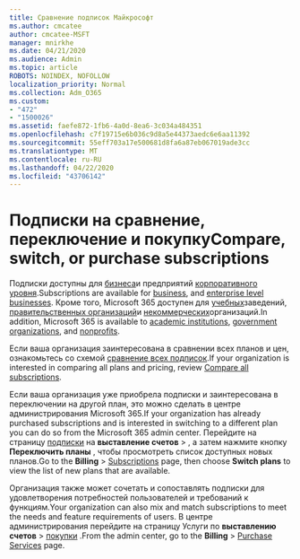 ```yaml
---
title: Сравнение подписок Майкрософт
ms.author: cmcatee
author: cmcatee-MSFT
manager: mnirkhe
ms.date: 04/21/2020
ms.audience: Admin
ms.topic: article
ROBOTS: NOINDEX, NOFOLLOW
localization_priority: Normal
ms.collection: Adm_O365
ms.custom:
- "472"
- "1500026"
ms.assetid: faefe872-1fb6-4a0d-8ea6-3c034a484351
ms.openlocfilehash: c7f19715e6b036c9d8a5e44373aedc6e6aa11392
ms.sourcegitcommit: 55eff703a17e500681d8fa6a87eb067019ade3cc
ms.translationtype: MT
ms.contentlocale: ru-RU
ms.lasthandoff: 04/22/2020
ms.locfileid: "43706142"
---
```

# <a name="compare-switch-or-purchase-subscriptions"></a><span data-ttu-id="b23be-102">Подписки на сравнение, переключение и покупку</span><span class="sxs-lookup"><span data-stu-id="b23be-102">Compare, switch, or purchase subscriptions</span></span>
  
<span data-ttu-id="b23be-103">Подписки доступны для [бизнеса](https://products.office.com/compare-all-microsoft-office-products?tab=2)и предприятий [корпоративного уровня](https://products.office.com/business/compare-more-office-365-for-business-plans).</span><span class="sxs-lookup"><span data-stu-id="b23be-103">Subscriptions are available for [business](https://products.office.com/compare-all-microsoft-office-products?tab=2), and [enterprise level businesses](https://products.office.com/business/compare-more-office-365-for-business-plans).</span></span> <span data-ttu-id="b23be-104">Кроме того, Microsoft 365 доступен для [учебных](https://products.office.com/academic/compare-office-365-education-plans)заведений, [правительственных организаций](https://products.office.com/government/compare-office-365-government-plans)и [некоммерческих](https://products.office.com/nonprofit/office-365-nonprofit-plans-and-pricing?tab=1)организаций.</span><span class="sxs-lookup"><span data-stu-id="b23be-104">In addition, Microsoft 365 is available to [academic institutions](https://products.office.com/academic/compare-office-365-education-plans), [government organizations](https://products.office.com/government/compare-office-365-government-plans), and [nonprofits](https://products.office.com/nonprofit/office-365-nonprofit-plans-and-pricing?tab=1).</span></span>
  
<span data-ttu-id="b23be-105">Если ваша организация заинтересована в сравнении всех планов и цен, ознакомьтесь со схемой [сравнение всех подписок](https://products.office.com/business/compare-more-office-365-for-business-plans).</span><span class="sxs-lookup"><span data-stu-id="b23be-105">If your organization is interested in comparing all plans and pricing, review [Compare all subscriptions](https://products.office.com/business/compare-more-office-365-for-business-plans).</span></span>
  
<span data-ttu-id="b23be-106">Если ваша организация уже приобрела подписки и заинтересована в переключении на другой план, это можно сделать в центре администрирования Microsoft 365.</span><span class="sxs-lookup"><span data-stu-id="b23be-106">If your organization has already purchased subscriptions and is interested in switching to a different plan you can do so from the Microsoft 365 admin center.</span></span> <span data-ttu-id="b23be-107">Перейдите на страницу [подписки](https://go.microsoft.com/fwlink/p/?linkid=842054) на **выставление счетов** \> , а затем нажмите кнопку **Переключить планы** , чтобы просмотреть список доступных новых планов.</span><span class="sxs-lookup"><span data-stu-id="b23be-107">Go to the **Billing** \> [Subscriptions](https://go.microsoft.com/fwlink/p/?linkid=842054) page, then choose **Switch plans** to view the list of new plans that are available.</span></span>
  
<span data-ttu-id="b23be-108">Организация также может сочетать и сопоставлять подписки для удовлетворения потребностей пользователей и требований к функциям.</span><span class="sxs-lookup"><span data-stu-id="b23be-108">Your organization can also mix and match subscriptions to meet the needs and feature requirements of users.</span></span> <span data-ttu-id="b23be-109">В центре администрирования перейдите на страницу Услуги по **выставлению счетов** \> [покупки](https://go.microsoft.com/fwlink/p/?linkid=868433) .</span><span class="sxs-lookup"><span data-stu-id="b23be-109">From the admin center, go to the **Billing** \> [Purchase Services](https://go.microsoft.com/fwlink/p/?linkid=868433) page.</span></span>